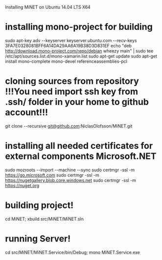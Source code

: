 Installing MiNET on Ubuntu 14.04 LTS X64
# installing mono-project for building
sudo apt-key adv --keyserver keyserver.ubuntu.com --recv-keys 3FA7E0328081BFF6A14DA29AA6A19B38D3D831EF
echo "deb http://download.mono-project.com/repo/debian wheezy main" | sudo tee /etc/apt/sources.list.d/mono-xamarin.list
sudo apt-get update
sudo apt-get install mono-complete mono-devel referenceassemblies-pcl
# cloning sources from repository !!!You need import ssh key from .ssh/ folder in your home to github account!!!
git clone --recursive git@github.com:NiclasOlofsson/MiNET.git

# installing all needed certificates for external components Microsoft.NET
sudo mozroots --import --machine --sync
sudo certmgr -ssl -m https://go.microsoft.com
sudo certmgr -ssl -m https://nugetgallery.blob.core.windows.net
sudo certmgr -ssl -m https://nuget.org

# building project!
cd MiNET; xbuild src/MiNET/MiNET.sln

# running Server!
cd src/MiNET/MiNET.Service/bin/Debug; mono MiNET.Service.exe
